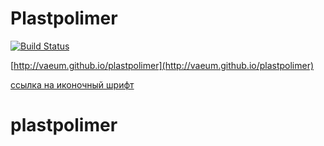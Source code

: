 # Plastpolimer

[![Build Status](https://travis-ci.org/vaeum/plastpolimer.svg?branch=master)](https://travis-ci.org/vaeum/plastpolimer)

[http://vaeum.github.io/plastpolimer](http://vaeum.github.io/plastpolimer)

[ссылка на иконочный шрифт](http://app.fontastic.me/)
# plastpolimer
